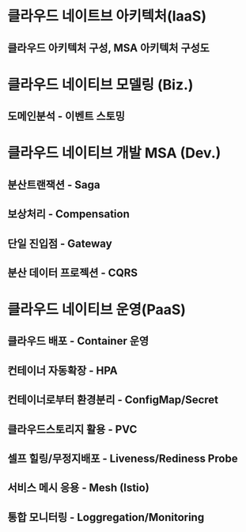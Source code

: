 # 클라우드 네이트브 아키텍처(IaaS)
## 클라우드 아키텍처 구성, MSA 아키텍처 구성도

# 클라우드 네이티브 모델링 (Biz.)
## 도메인분석 - 이벤트 스토밍

# 클라우드 네이티브 개발 MSA (Dev.)
## 분산트랜잭션 - Saga
## 보상처리 - Compensation
## 단일 진입점 - Gateway
## 분산 데이터 프로젝션 - CQRS

# 클라우드 네이티브 운영(PaaS)
## 클라우드 배포 - Container 운영
## 컨테이너 자동확장 - HPA
## 컨테이너로부터 환경분리 - ConfigMap/Secret
## 클라우드스토리지 활용 - PVC
## 셀프 힐링/무정지배포 - Liveness/Rediness Probe
## 서비스 메시 응용 - Mesh (Istio)
## 통합 모니터링 - Loggregation/Monitoring
